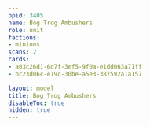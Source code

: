 ```yaml
---
ppid: 3405
name: Bog Trog Ambushers
role: unit
factions:
- minions
scans: 2
cards:
- a03c26d1-6d7f-3ef5-9f0a-e1dd063a71ff
- bc23d06c-e19c-30be-a5e3-387592a1a157

layout: model
title: Bog Trog Ambushers
disableToc: true
hidden: true
---
```

